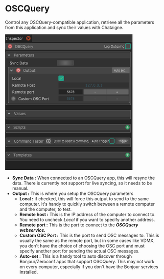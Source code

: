 # OSCQuery

Control any OSCQuery-compatible application, retrieve all the parameters from this application and sync their values with Chataigne.

![](../../.gitbook/assets/oscquery.png)



* **Sync Data :** When connected to an OSCQuery app, this will resync the data. There is currently not support for live syncing, so it needs to be manual. 
* **Output :** This is where you setup the OSCQuery parameters.
  * **Local :** if checked, this will force this output to send to the same computer. It's handy to quickly switch between a remote computer and the computer, to test.
  * **Remote host :** This is the IP address of the computer to connect to. You need to uncheck _Local_ if you want to specify another address.
  * **Remote port :** This is the port to connect to the _**OSCQuery webservice.**_
  * **Custom OSC Port :** This is the port to send OSC messages to. This is usually the same as the remote port, but in some cases like VDMX, you don't have the choice of choosing the OSC port and must specify another port for sending the actual OSC messages.
  * **Auto-set :** This is a handy tool to auto discover through Bonjour/Zeroconf  apps that support OSCQuery. This may not work on every computer, especially if you don't have the Bonjour services installed.

